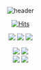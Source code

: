 <div align="center">

![header](https://capsule-render.vercel.app/api?type=waving&color=auto&height=300&section=header&text=Welcome&fontSize=70&desc=sowon's%20GitHub%20Profile)
<div align="center">
 
[![Hits](https://hits.seeyoufarm.com/api/count/incr/badge.svg?url=https%3A%2F%2Fgithub.com%2FWish-baek&count_bg=%23699142&title_bg=%239FB346&icon=smugmug.svg&icon_color=%23FFFFFF&title=hits&edge_flat=false)](https://hits.seeyoufarm.com)
</div>

![](https://img.shields.io/badge/Java-007396?style=for-the-badge&logo=OpenJDK&logoColor=white")
 <img src="https://img.shields.io/badge/JavaScript-F7DF1E?style=for-the-badge&logo=GitHub&logoColor=ffffff"/>
 <img src="https://img.shields.io/badge/TypeScript-3178C6?style=for-the-badge&logo=GitHub&logoColor=ffffff"/> 
 <br/>
  
 <img src="https://img.shields.io/badge/HTML5-E34F26?style=for-the-badge&logo=GitHub&logoColor=ffffff"/> 
 <img src="https://img.shields.io/badge/CSS-1572B6?style=for-the-badge&logo=GitHub&logoColor=ffffff"/>
 <br/>
 <img src="https://img.shields.io/badge/Vue-green?style=for-the-badge&logo=Vue.js&logoColor=ffffff"/>
 <img src="https://img.shields.io/badge/GitHub-000000?style=for-the-badge&logo=GitHub&logoColor=ffffff"/>

